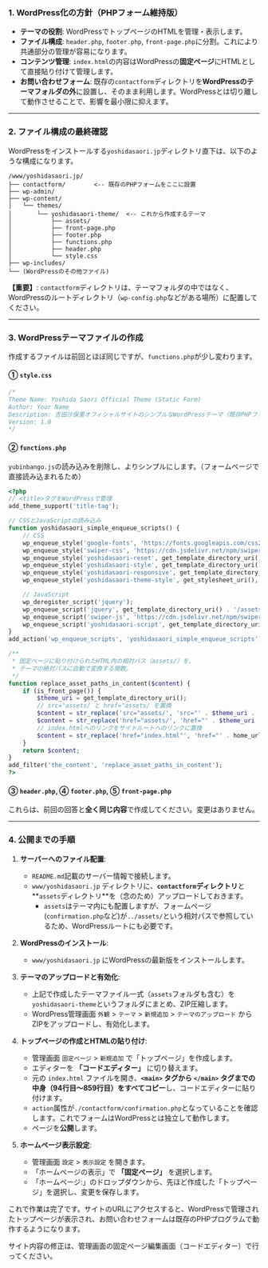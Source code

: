 
### 1. WordPress化の方針（PHPフォーム維持版）

*   **テーマの役割**: WordPressでトップページのHTMLを管理・表示します。
*   **ファイル構成**: `header.php`, `footer.php`, `front-page.php`に分割。これにより共通部分の管理が容易になります。
*   **コンテンツ管理**: `index.html`の内容はWordPressの**固定ページ**にHTMLとして直接貼り付けて管理します。
*   **お問い合わせフォーム**: 既存の`contactform`ディレクトリを**WordPressのテーマフォルダの外**に設置し、そのまま利用します。WordPressとは切り離して動作させることで、影響を最小限に抑えます。

---

### 2. ファイル構成の最終確認

WordPressをインストールする`yoshidasaori.jp`ディレクトリ直下は、以下のような構成になります。

```
/www/yoshidasaori.jp/
├── contactform/        <-- 既存のPHPフォームをここに設置
├── wp-admin/
├── wp-content/
│   └── themes/
│       └── yoshidasaori-theme/  <-- これから作成するテーマ
│           ├── assets/
│           ├── front-page.php
│           ├── footer.php
│           ├── functions.php
│           ├── header.php
│           └── style.css
├── wp-includes/
└── (WordPressのその他ファイル)
```

**【重要】**: `contactform`ディレクトリは、テーマフォルダの中ではなく、WordPressのルートディレクトリ（`wp-config.php`などがある場所）に配置してください。

---

### 3. WordPressテーマファイルの作成

作成するファイルは前回とほぼ同じですが、`functions.php`が少し変わります。

#### ① `style.css`
```css
/*
Theme Name: Yoshida Saori Official Theme (Static Form)
Author: Your Name
Description: 吉田沙保里オフィシャルサイトのシンプルなWordPressテーマ（既存PHPフォーム利用版）
Version: 1.0
*/
```

#### ② `functions.php`
`yubinbango.js`の読み込みを削除し、よりシンプルにします。（フォームページで直接読み込まれるため）

```php
<?php
// <title>タグをWordPressで管理
add_theme_support('title-tag');

// CSSとJavaScriptの読み込み
function yoshidasaori_simple_enqueue_scripts() {
    // CSS
    wp_enqueue_style('google-fonts', 'https://fonts.googleapis.com/css2?family=Noto+Sans+JP:wght@100..900&display=swap', array(), null);
    wp_enqueue_style('swiper-css', 'https://cdn.jsdelivr.net/npm/swiper@11/swiper-bundle.min.css', array(), '11.0');
    wp_enqueue_style('yoshidasaori-reset', get_template_directory_uri() . '/assets/css/reset.css', array(), '1.0');
    wp_enqueue_style('yoshidasaori-style', get_template_directory_uri() . '/assets/css/style.css', array('yoshidasaori-reset'), '1.0');
    wp_enqueue_style('yoshidasaori-responsive', get_template_directory_uri() . '/assets/css/responsive.css', array('yoshidasaori-style'), '1.0');
    wp_enqueue_style('yoshidasaori-theme-style', get_stylesheet_uri(), array(), '1.0');

    // JavaScript
    wp_deregister_script('jquery');
    wp_enqueue_script('jquery', get_template_directory_uri() . '/assets/js/jquery.js', array(), '3.2.1', true);
    wp_enqueue_script('swiper-js', 'https://cdn.jsdelivr.net/npm/swiper@11/swiper-bundle.min.js', array(), '11.0', true);
    wp_enqueue_script('yoshidasaori-script', get_template_directory_uri() . '/assets/js/script.js', array('jquery', 'swiper-js'), '1.0', true);
}
add_action('wp_enqueue_scripts', 'yoshidasaori_simple_enqueue_scripts');

/**
 * 固定ページに貼り付けられたHTML内の相対パス（assets/）を、
 * テーマの絶対パスに自動で変換する関数。
 */
function replace_asset_paths_in_content($content) {
    if (is_front_page()) {
        $theme_uri = get_template_directory_uri();
        // src="assets/ と href="assets/ を置換
        $content = str_replace('src="assets/', 'src="' . $theme_uri . '/assets/', $content);
        $content = str_replace('href="assets/', 'href="' . $theme_uri . '/assets/', $content);
        // index.htmlへのリンクをサイトルートへのリンクに置換
        $content = str_replace('href="index.html"', 'href="' . home_url('/') . '"', $content);
    }
    return $content;
}
add_filter('the_content', 'replace_asset_paths_in_content');
?>
```

#### ③ `header.php`, ④ `footer.php`, ⑤ `front-page.php`
これらは、前回の回答と**全く同じ内容**で作成してください。変更はありません。

---

### 4. 公開までの手順

1.  **サーバーへのファイル配置**:
    *   `README.md`記載のサーバー情報で接続します。
    *   `www/yoshidasaori.jp` ディレクトリに、**`contactform`ディレクトリ**と**`assets`ディレクトリ**を（念のため）アップロードしておきます。
        *   `assets`はテーマ内にも配置しますが、フォームページ(`confirmation.php`など)が`../assets/`という相対パスで参照しているため、WordPressルートにも必要です。

2.  **WordPressのインストール**:
    *   `www/yoshidasaori.jp` にWordPressの最新版をインストールします。

3.  **テーマのアップロードと有効化**:
    *   上記で作成したテーマファイル一式（`assets`フォルダも含む）を`yoshidasaori-theme`というフォルダにまとめ、ZIP圧縮します。
    *   WordPress管理画面 `外観` > `テーマ` > `新規追加` > `テーマのアップロード` からZIPをアップロードし、有効化します。

4.  **トップページの作成とHTMLの貼り付け**:
    *   管理画面 `固定ページ` > `新規追加` で「トップページ」を作成します。
    *   エディターを **「コードエディター」** に切り替えます。
    *   元の `index.html` ファイルを開き、**`<main>` タグから `</main>` タグまでの中身（94行目〜859行目）をすべてコピー**し、コードエディターに貼り付けます。
    *   `action`属性が`./contactform/confirmation.php`となっていることを確認します。これでフォームはWordPressとは独立して動作します。
    *   ページを**公開**します。

5.  **ホームページ表示設定**:
    *   管理画面 `設定` > `表示設定` を開きます。
    *   「ホームページの表示」で **「固定ページ」** を選択します。
    *   「ホームページ:」のドロップダウンから、先ほど作成した「トップページ」を選択し、変更を保存します。

これで作業は完了です。サイトのURLにアクセスすると、WordPressで管理されたトップページが表示され、お問い合わせフォームは既存のPHPプログラムで動作するようになります。

サイト内容の修正は、管理画面の固定ページ編集画面（コードエディター）で行ってください。